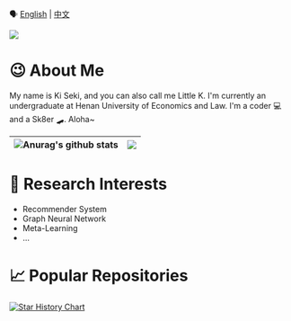 🗣️ [English](./README.md) | [中文](README.zh_CN.md)

![](https://komarev.com/ghpvc/?username=Ki-Seki)

# 😉 About Me

My name is Ki Seki, and you can also call me Little K. I'm currently an undergraduate at Henan University of Economics and Law. I'm a coder 💻 and a Sk8er 🛹. Aloha~

| <img align="center" src="https://github-readme-stats.vercel.app/api?username=Ki-Seki&show_icons=true&include_all_commits=true&theme=buefy&hide_border=true" alt="Anurag's github stats" /> | <img align="center" src="https://github-readme-stats.vercel.app/api/top-langs/?username=Ki-Seki&layout=compact&theme=buefy&hide_border=true&hide=CSS,SCSS" /> |
| ------------- | ------------- |

# 🔬 Research Interests

- Recommender System
- Graph Neural Network
- Meta-Learning
- ...

# 📈 Popular Repositories

[![Star History Chart](https://api.star-history.com/svg?repos=Ki-Seki/MOPSO-for-Distribution,Ki-Seki/solutions,Ki-Seki/gadgets,Ki-Seki/Genetic-Particle-Swarm-Optimization,Ki-Seki/modeling&type=Date)](https://star-history.com/#Ki-Seki/MOPSO-for-Distribution&Ki-Seki/solutions&Ki-Seki/gadgets&Ki-Seki/Genetic-Particle-Swarm-Optimization&Ki-Seki/modeling&Date)
